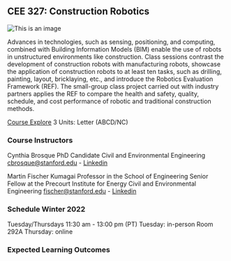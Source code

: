 ## CEE 327: Construction Robotics

![This is an image](https://myoctocat.com/assets/images/base-octocat.svg)

Advances in technologies, such as sensing, positioning, and computing, combined with Building Information Models (BIM) enable the use of robots in unstructured environments like construction. Class sessions contrast the development of construction robots with manufacturing robots, showcase the application of construction robots to at least ten tasks, such as drilling, painting, layout, bricklaying, etc., and introduce the Robotics Evaluation Framework (REF). The small-group class project carried out with industry partners applies the REF to compare the health and safety, quality, schedule, and cost performance of robotic and traditional construction methods.

[Course Explore](https://explorecourses.stanford.edu/search?view=catalog&filter-coursestatus-Active=on&page=0&catalog=&q=CEE+327%3A+Construction+Robotics&collapse=)
3 Units: Letter (ABCD/NC)

### Course Instructors

Cynthia Brosque
PhD Candidate Civil and Environmental Engineering
cbrosque@stanford.edu - [Linkedin](https://www.linkedin.com/in/cbrosque/)

Martin Fischer
Kumagai Professor in the School of Engineering
Senior Fellow at the Precourt Institute for Energy
Civil and Environmental Engineering
fischer@stanford.edu - [Linkedin](https://www.linkedin.com/in/martin-fischer-5b314/)

### Schedule Winter 2022

Tuesday/Thursdays 11:30 am - 13:00 pm (PT)
Tuesday: in-person Room 292A
Thursday: online

### Expected Learning Outcomes





